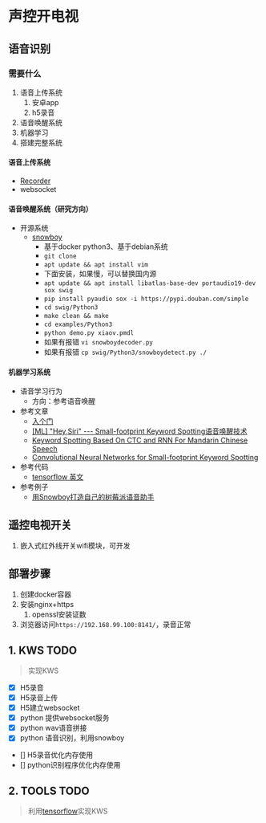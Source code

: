 # 声控开电视

## 语音识别

### 需要什么

1. 语音上传系统
   1. 安卓app
   2. h5录音
2. 语音唤醒系统
3. 机器学习
4. 搭建完整系统

#### 语音上传系统

- [Recorder](https://github.com/xiangyuecn/Recorder)
- websocket

#### 语音唤醒系统（研究方向）

- 开源系统
  - [snowboy](https://snowboy.kitt.ai/)
    - 基于docker python3、基于debian系统
    - `git clone`
    - `apt update && apt install vim`
    - 下面安装，如果慢，可以替换国内源
    - `apt update && apt install libatlas-base-dev portaudio19-dev sox swig`
    - `pip install pyaudio sox -i https://pypi.douban.com/simple`
    - `cd swig/Python3`
    - `make clean && make`
    - `cd examples/Python3`
    - `python demo.py xiaov.pmdl`
    - 如果有报错 `vi snowboydecoder.py`
    - 如果有报错 `cp swig/Python3/snowboydetect.py ./`

#### 机器学习系统

- 语音学习行为
  - 方向：参考语音唤醒
- 参考文章
  - [入个门](https://blog.csdn.net/weixin_42137700/article/details/86317726)
  - [[ML] "Hey,Siri" --- Small-footprint Keyword Spotting语音唤醒技术](https://www.jianshu.com/p/0359c88c4474)
  - [Keyword Spotting Based On CTC and RNN For Mandarin Chinese Speech](https://blog.csdn.net/qq_26369907/article/details/94657555)
  - [Convolutional Neural Networks for Small-footprint Keyword Spotting](https://blog.csdn.net/jialilian5181/article/details/83787886)
- 参考代码
  - [tensorflow 英文](https://github.com/tensorflow/tensorflow/tree/master/tensorflow/examples/speech_commands)
- 参考例子
  - [用Snowboy打造自己的树莓派语音助手](https://x-tech.io/zh/posts/voice-chatbot-snowboy/)

## 遥控电视开关

1. 嵌入式红外线开关wifi模块，可开发

## 部署步骤

1. 创建docker容器
2. 安装nginx+https
   1. openssl安装证数
3. 浏览器访问`https://192.168.99.100:8141/`，录音正常

## 1. KWS TODO

> 实现KWS

- [x] H5录音
- [x] H5录音上传
- [x] H5建立websocket
- [x] python 提供websocket服务
- [x] python wav语音拼接
- [x] python 语音识别，利用snowboy
- [] H5录音优化内存使用
- [] python识别程序优化内存使用

## 2. TOOLS TODO

> 利用[tensorflow](https://github.com/tensorflow/tensorflow/tree/master/tensorflow/examples/speech_commands)实现KWS